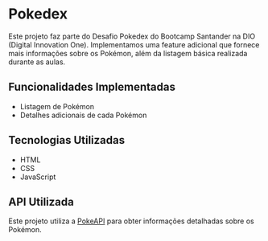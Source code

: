 # Pokedex

Este projeto faz parte do Desafio Pokedex do Bootcamp Santander na DIO (Digital Innovation One). Implementamos uma feature adicional que fornece mais informações sobre os Pokémon, além da listagem básica realizada durante as aulas.

## Funcionalidades Implementadas
- Listagem de Pokémon
- Detalhes adicionais de cada Pokémon

## Tecnologias Utilizadas
- HTML
- CSS
- JavaScript

## API Utilizada
Este projeto utiliza a [PokeAPI](https://pokeapi.co) para obter informações detalhadas sobre os Pokémon.

